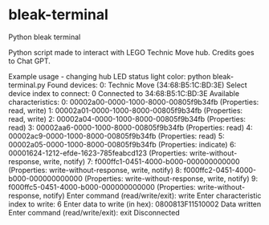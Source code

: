 # bleak-terminal
Python bleak terminal

Python script made to interact with LEGO Technic Move hub. Credits goes to Chat GPT.

Example usage - changing hub LED status light color:
python bleak-terminal.py
Found devices:
0: Technic Move   (34:68:B5:1C:BD:3E)
Select device index to connect: 0
Connected to 34:68:B5:1C:BD:3E
Available characteristics:
0: 00002a00-0000-1000-8000-00805f9b34fb (Properties: read, write)
1: 00002a01-0000-1000-8000-00805f9b34fb (Properties: read, write)
2: 00002a04-0000-1000-8000-00805f9b34fb (Properties: read)
3: 00002aa6-0000-1000-8000-00805f9b34fb (Properties: read)
4: 00002ac9-0000-1000-8000-00805f9b34fb (Properties: read)
5: 00002a05-0000-1000-8000-00805f9b34fb (Properties: indicate)
6: 00001624-1212-efde-1623-785feabcd123 (Properties: write-without-response, write, notify)
7: f000ffc1-0451-4000-b000-000000000000 (Properties: write-without-response, write, notify)
8: f000ffc2-0451-4000-b000-000000000000 (Properties: write-without-response, write, notify)
9: f000ffc5-0451-4000-b000-000000000000 (Properties: write-without-response, notify)
Enter command (read/write/exit): write
Enter characteristic index to write: 6
Enter data to write (in hex): 0800813F11510002
Data written
Enter command (read/write/exit): exit
Disconnected
